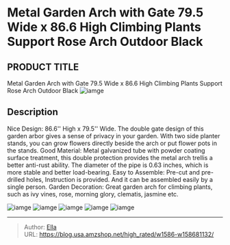 # Metal Garden Arch with Gate 79.5 Wide x 86.6 High Climbing Plants Support Rose Arch Outdoor Black


## PRODUCT TITLE 

Metal Garden Arch with Gate 79.5 Wide x 86.6 High Climbing Plants Support Rose Arch Outdoor Black
![iamge](https://b2bfiles1.gigab2b.cn/image/wkseller/18675/20230213_ca224e4805cfd2fe75040197c24ef78c.jpg)

## Description

Nice Design: 86.6&#39;&#39; High x 79.5&#39;&#39; Wide. The double gate design of this garden arbor gives a sense of privacy in your garden. With two side planter stands, you can grow flowers directly beside the arch or put flower pots in the stands.
Good Material: Metal galvanized tube with powder coating surface treatment, this double protection provides the metal arch trellis a better anti-rust ability. The diameter of the pipe is 0.63 inches, which is more stable and better load-bearing.
Easy to Assemble: Pre-cut and pre-drilled holes, Instruction is provided. And it can be assembled easily by a single person.
Garden Decoration: Great garden arch for climbing plants, such as ivy vines, rose, morning glory, clematis, jasmine etc.







![iamge](https://b2bfiles1.gigab2b.cn/image/wkseller/18675/20240105_b1a6dc06b491176ed61c691df1768d4c.jpg)
![iamge](https://b2bfiles1.gigab2b.cn/image/wkseller/18675/20230213_5ae6a6430c26be829120e3126d4eb3ba.jpg)
![iamge](https://b2bfiles1.gigab2b.cn/image/wkseller/18675/20240105_814238b8dfc9492c79a58ad6ec345b1d.jpg)
![iamge](https://b2bfiles1.gigab2b.cn/image/wkseller/18675/20240105_1b413f7adba706abd105d92c81d1c18f.jpg)
![iamge](https://b2bfiles1.gigab2b.cn/image/wkseller/18675/20230327_c95e8b4843b247578c8f26c2ff1820ad.jpg)


---

> Author: [Ella](https://blog.usa.amzshop.net/)  
> URL: https://blog.usa.amzshop.net/high_rated/w1586-w158681132/  

